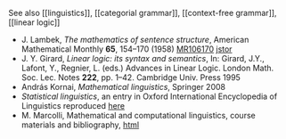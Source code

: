 See also [[linguistics]], [[categorial grammar]], [[context-free grammar]], [[linear logic]]

* J. Lambek, _The mathematics of sentence structure_, American Mathematical Monthly __65__, 154–170 (1958) [MR106170](http://www.ams.org/mathscinet-getitem?mr=106170) [jstor](http://www.jstor.org/stable/2310058)
* J. Y. Girard, _Linear logic: its syntax and semantics_, In: Girard, J.Y., Lafont, Y., Regnier, L.
(eds.) Advances in Linear Logic. London Math. Soc. Lec. Notes __222__, pp. 1–42. Cambridge Univ. Press 1995
* András Kornai, _Mathematical linguistics_, Springer 2008
* _Statistical linguistics_, an entry in Oxford International Encyclopedia of Linguistics reproduced [here](http://www.grsampson.net/aslj.html)
* M. Marcolli, Mathematical and computational linguistics, course materials and bibliography, [html](http://www.its.caltech.edu/~matilde/CS101Winter2015.html)